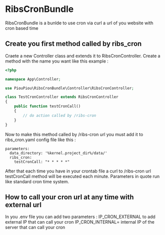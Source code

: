 # RibsCronBundle
RibsCronBundle is a bunlde to use cron via curl a url of you website with cron based time

## Create you first method called by ribs_cron

Craete a new Controller class and extends it to RibsCronController.
Create a method with the name you want like this example : 
```PHP
<?php

namespace App\Controller;

use PiouPiou\RibsCronBundle\Controller\RibsCronController;

class TestCronController extends RibsCronController
{
    public function testCronCall()
    {
        // do action called by /ribs-cron
    }
}
```

Now to make this method called by /ribs-cron url you must add it to ribs_cron.yaml config file like this : 
```YML
parameters:
  data_directory: '%kernel.project_dir%/data/'
  ribs_cron:
    testCronCall: "* * * * *"
```

After that each time you have in your crontab file a curl to /ribs-cron url testCronCall method will be executed each minute.
Parameters in quote run like standard cron time system.

 ## How to call your cron url at any time with external url
 
 In you .env file you can add two parameters : 
IP_CRON_EXTERNAL to add external IP that can call your cron
IP_CRON_INTERNAL= internal IP of the server that can call your cron

